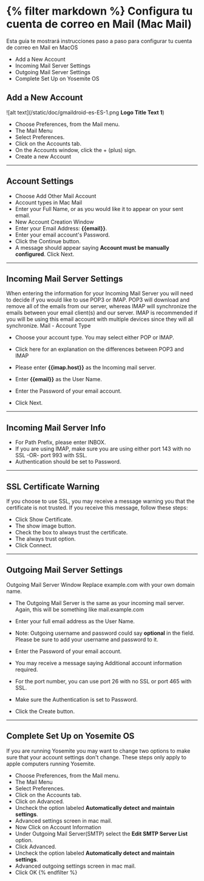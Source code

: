 {% filter markdown %}
Configura tu cuenta de correo en Mail (Mac Mail)
=============

Esta guía te mostrará instrucciones paso a paso para configurar tu cuenta de correo en Mail en MacOS

* Add a New Account
* Incoming Mail Server Settings
* Outgoing Mail Server Settings
* Complete Set Up on Yosemite OS

Add a New Account
-----------------
![alt text](/static/doc/gmaildroid-es-ES-1.png **Logo Title Text 1**)

* Choose Preferences, from the Mail menu.
* The Mail Menu
* Select Preferences.
* Click on the Accounts tab.
* On the Accounts window, click the + (plus) sign.
* Create a new Account

***

Account Settings
-----------------

* Choose Add Other Mail Account
* Account types in Mac Mail
* Enter your Full Name, or as you would like it to appear on your sent email.
* New Account Creation Window
* Enter your Email Address: **{{email}}**.
* Enter your email account's Password.
* Click the Continue button.
* A message should appear saying **Account must be manually configured**. Click Next.

***

Incoming Mail Server Settings
-----------------------------

When entering the information for your Incoming Mail Server you will need to decide if you would like to use POP3 or IMAP. POP3 will download and remove all of the emails from our server, whereas IMAP will synchronize the emails between your email client(s) and our server. IMAP is recommended if you will be using this email account with multiple devices since they will all synchronize.
Mail - Account Type

* Choose your account type. You may select either POP or IMAP.

* Click here for an explanation on the differences between POP3 and IMAP
* Please enter **{{imap.host}}** as the Incoming mail server.
* Enter  **{{email}}** as the User Name.
* Enter the Password of your email account.
* Click Next.

***

Incoming Mail Server Info
-------------------------

* For Path Prefix, please enter INBOX.
* If you are using IMAP, make sure you are using either port 143 with no SSL -OR- port 993 with SSL.
* Authentication should be set to Password.

***

SSL Certificate Warning
-----------------------

If you choose to use SSL, you may receive a message warning you that the certificate is not trusted. If you receive this message, follow these steps:

* Click Show Certificate.
* The show image button.
* Check the box to always trust the certificate.
* The always trust option.
* Click Connect.

***

Outgoing Mail Server Settings
-----------------------------

Outgoing Mail Server Window
Replace example.com with your own domain name.

* The Outgoing Mail Server is the same as your incoming mail server. Again, this will be something like mail.example.com
* Enter your full email address as the User Name.

* Note: Outgoing username and password could say **optional** in the field. Please be sure to add your username and password to it.
* Enter the Password of your email account.
* You may receive a message saying Additional account information required.
* For the port number, you can use port 26 with no SSL or port 465 with SSL.
* Make sure the Authentication is set to Password.
* Click the Create button.

***

Complete Set Up on Yosemite OS
------------------------------ 

If you are running Yosemite you may want to change two options to make sure that your account settings don't change. These steps only apply to apple computers running Yosemite.

* Choose Preferences, from the Mail menu.
* The Mail Menu
* Select Preferences.
* Click on the Accounts tab.
* Click on Advanced.
* Uncheck the option labeled **Automatically detect and maintain settings**.
* Advanced settings screen in mac mail.
* Now Click on Account Information
* Under Outgoing Mail Server(SMTP) select the **Edit SMTP Server List** option.
* Click Advanced.
* Uncheck the option labeled **Automatically detect and maintain settings**.
* Advanced outgoing settings screen in mac mail.
* Click OK
{% endfilter %}
